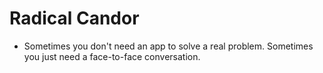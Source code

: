 # Radical Candor

- Sometimes you don't need an app to solve a real problem. Sometimes you just need a face-to-face conversation.
